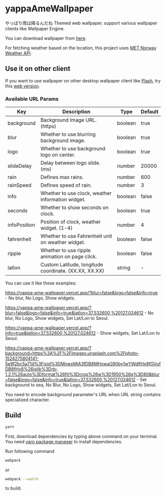 # yappaAmeWallpaper

やっぱり雨は降るんだね Themed web wallpaper. support various wallpaper clients like Wallpaper Engine.

You can download wallpaper from [here](https://steamcommunity.com/sharedfiles/filedetails/?id=2038274232).

For fetching weather based on the location, this project uses [MET Norway Weather API](https://api.met.no/).

## Use it on other client

If you want to use wallpaper on other desktop wallpaper client like [Plash](https://github.com/sindresorhus/Plash), try this [web version](https://yappa-ame-wallpaper.vercel.app/).

### Available URL Params

| Key          | Description                                           | Type    | Default |
| ------------ | ----------------------------------------------------- | ------- | ------- |
| background   | Background Image URL. (https)                         | boolean | true    |
| blur         | Whether to use blurring background image.             | boolean | true    |
| logo         | Whether to use background logo on center.             | boolean | true    |
| slideDelay   | Delay between logo slide. (ms)                        | number  | 20000   |
| rain         | Defines max rains.                                    | number  | 600     |
| rainSpeed    | Defines speed of rain.                                | number  | 3       |
| info         | Whether to use clock, weather information widget.     | boolean | false   |
| seconds      | Whether to show seconds on clock.                     | boolean | true    |
| infoPosition | Position of clock, weather widget. (1-4)              | number  | 4       |
| fahrenheit   | Whether to use Fahrenheit unit on weather widget.     | boolean | false   |
| ripple       | Whether to use ripple animation on page click.        | boolean | false   |
| latlon       | Custom Latitude, longitude coordinate. (XX.XX, XX.XX) | string  | -       |

You can use it like these examples:

https://yappa-ame-wallpaper.vercel.app/?blur=false&logo=false&info=true - No blur, No Logo, Show widgets.

https://yappa-ame-wallpaper.vercel.app/?blur=false&logo=false&info=true&latlon=37.532600,%20127.024612 - No blur, No Logo, Show widgets, Set Lat/Lon to Seoul.

https://yappa-ame-wallpaper.vercel.app/?info=true&latlon=37.532600,%20127.024612 - Show widgets, Set Lat/Lon to Seoul.

https://yappa-ame-wallpaper.vercel.app/?background=https%3A%2F%2Fimages.unsplash.com%2Fphoto-1524275804141-5e9f2bc5a71d%3Fixid%3DMnwxMjA3fDB8MHxwaG90by1wYWdlfHx8fGVufDB8fHx8%26ixlib%3Drb-1.2.1%26auto%3Dformat%26fit%3Dcrop%26w%3D1950%26q%3D80&blur=false&logo=false&info=true&latlon=37.532600,%20127.024612 - Set background to sea, No Blur, No Logo, Show widgets, Set Lat/Lon to Seoul.


You need to encode background parameter's URL when URL string contains specialized character.

## Build

```sh
yarn
```

First, download dependencies by typing above command on your terminal. You need [yarn package manager](https://yarnpkg.com/) to install dependencies.

Run following command

```sh
webpack
```

or

```sh
webpack --watch
```

to build.
